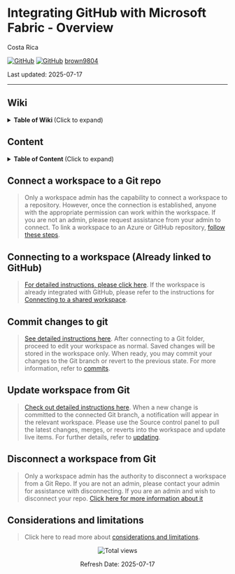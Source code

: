 # Integrating GitHub with Microsoft Fabric - Overview 

Costa Rica

[![GitHub](https://badgen.net/badge/icon/github?icon=github&label)](https://github.com) 
[![GitHub](https://img.shields.io/badge/--181717?logo=github&logoColor=ffffff)](https://github.com/)
[brown9804](https://github.com/brown9804)

Last updated: 2025-07-17

----------

## Wiki 

<details>
<summary><b>Table of Wiki </b> (Click to expand)</summary>

- [What is Microsoft Fabric Git integration?](https://learn.microsoft.com/en-us/fabric/cicd/git-integration/intro-to-git-integration?tabs=azure-devops)
- [Get started with Git integration - Guided examples](https://learn.microsoft.com/en-us/fabric/cicd/git-integration/git-get-started?tabs=azure-devops%2CAzure%2Ccommit-to-git#connect-a-workspace-to-a-git-repo)
- [Basic concepts in Git integration (git roles, permissions, connect and sync workspace](https://learn.microsoft.com/en-us/fabric/cicd/git-integration/git-integration-process?tabs=Azure%2Cazure-devops#permissions)
- [Best practices for lifecycle management in Fabric](https://learn.microsoft.com/en-us/fabric/cicd/best-practices-cicd)
- [End-to-end tutorials in Microsoft Fabric](https://learn.microsoft.com/en-us/fabric/get-started/end-to-end-tutorials)
- [Microsoft Fabric Samples - Git repo](https://github.com/microsoft/fabric-samples)

</details>

## Content

<details>
<summary><b>Table of Content </b> (Click to expand)</summary>

- [Wiki](#wiki)
- [Content](#content)
- [Connect a workspace to a Git repo](#connect-a-workspace-to-a-git-repo)
- [Connecting to a workspace Already linked to GitHub](#connecting-to-a-workspace-already-linked-to-github)
- [Commit changes to git](#commit-changes-to-git)
- [Update workspace from Git](#update-workspace-from-git)
- [Disconnect a workspace from Git](#disconnect-a-workspace-from-git)
- [Considerations and limitations](#considerations-and-limitations)

</details>

## Connect a workspace to a Git repo

> Only a workspace admin has the capability to connect a workspace to a repository. However, once the connection is established, anyone with the appropriate permission can work within the workspace. If you are not an admin, please request assistance from your admin to connect. To link a workspace to an Azure or GitHub repository, [follow these steps](https://learn.microsoft.com/en-us/fabric/cicd/git-integration/git-get-started?tabs=azure-devops%2CAzure%2Ccommit-to-git#connect-a-workspace-to-a-git-repo).

## Connecting to a workspace (Already linked to GitHub)

> [For detailed instructions, please click here](https://learn.microsoft.com/en-us/fabric/cicd/git-integration/git-get-started?tabs=azure-devops%2CAzure%2Ccommit-to-git#connect-to-a-workspace). If the workspace is already integrated with GitHub, please refer to the instructions for [Connecting to a shared workspace](https://learn.microsoft.com/en-us/fabric/cicd/git-integration/git-integration-process?tabs=Azure%2Cazure-devops#connect-to-a-shared-workspace).

## Commit changes to git

> [See detailed instructions here](https://learn.microsoft.com/en-us/fabric/cicd/git-integration/git-get-started?tabs=azure-devops%2CAzure%2Ccommit-to-git#commit-changes-to-git). After connecting to a Git folder, proceed to edit your workspace as normal. Saved changes will be stored in the workspace only. When ready, you may commit your changes to the Git branch or revert to the previous state. For more information, refer to [commits](https://learn.microsoft.com/en-us/fabric/cicd/git-integration/git-integration-process?tabs=Azure%2Cazure-devops#commit).

## Update workspace from Git

> [Check out detailed instructions here](https://learn.microsoft.com/en-us/fabric/cicd/git-integration/git-get-started?tabs=azure-devops%2CAzure%2Ccommit-to-git#update-workspace-from-git). When a new change is committed to the connected Git branch, a notification will appear in the relevant workspace. Please use the Source control panel to pull the latest changes, merges, or reverts into the workspace and update live items. For further details, refer to [updating](https://learn.microsoft.com/en-us/fabric/cicd/git-integration/git-integration-process?tabs=Azure%2Cazure-devops#update).

## Disconnect a workspace from Git

> Only a workspace admin has the authority to disconnect a workspace from a Git Repo. If you are not an admin, please contact your admin for assistance with disconnecting. If you are an admin and wish to disconnect your repo. [Click here for more information about it](https://learn.microsoft.com/en-us/fabric/cicd/git-integration/git-get-started?tabs=azure-devops%2CAzure%2Ccommit-to-git#disconnect-a-workspace-from-git)

## Considerations and limitations

> Click here to read more about [considerations and limitations](https://learn.microsoft.com/en-us/fabric/cicd/git-integration/git-get-started?tabs=azure-devops%2CAzure%2Ccommit-to-git#considerations-and-limitations).

<!-- START BADGE -->
<div align="center">
  <img src="https://img.shields.io/badge/Total%20views-354-limegreen" alt="Total views">
  <p>Refresh Date: 2025-07-17</p>
</div>
<!-- END BADGE -->
